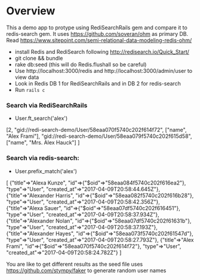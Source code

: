 # Overview

This a demo app to protype using RediSearchRails gem and compare it to redis-search gem.  It uses https://github.com/soveran/ohm as primary DB.  Read https://www.sitepoint.com/semi-relational-data-modeling-redis-ohm/

* install Redis and RediSearch following http://redisearch.io/Quick_Start/
* git clone && bundle
* rake db:seed (this will do Redis.flushall so be careful)
* Use http://localhost:3000/redis and http://localhost:3000/admin/user to view data
* Look in Redis DB 1 for RediSearchRails and in DB 2 for redis-search
* Run `rails c`

### Search via RediSearchRails
* User.ft_search('alex')

[2,
"gid://redi-search-demo/User/58eaa070f5740c202f614f72", ["name", "Alex Frami"],
"gid://redi-search-demo/User/58eaa079f5740c202f615d58", ["name", "Mrs. Alex Hauck"]
]

### Search via redis-search:
* User.prefix_match('alex')

[
{"title"=>"Alexa Kunze", "id"=>{"$oid"=>"58eaa084f5740c202f616ea2"}, "type"=>"User", "created_at"=>"2017-04-09T20:58:44.645Z"},
{"title"=>"Alexander Harris", "id"=>{"$oid"=>"58eaa082f5740c202f616b28"}, "type"=>"User", "created_at"=>"2017-04-09T20:58:42.356Z"},
{"title"=>"Alexa Sauer", "id"=>{"$oid"=>"58eaa07df5740c202f616451"}, "type"=>"User", "created_at"=>"2017-04-09T20:58:37.934Z"},
{"title"=>"Alexander Nolan", "id"=>{"$oid"=>"58eaa07df5740c202f61631b"}, "type"=>"User", "created_at"=>"2017-04-09T20:58:37.193Z"},
{"title"=>"Alexander Hayes", "id"=>{"$oid"=>"58eaa073f5740c202f61547d"}, "type"=>"User", "created_at"=>"2017-04-09T20:58:27.793Z"},
{"title"=>"Alex Frami", "id"=>{"$oid"=>"58eaa070f5740c202f614f72"}, "type"=>"User", "created_at"=>"2017-04-09T20:58:24.782Z"}
]

You are like to get different results as the seed file uses https://github.com/stympy/faker to generate random user names

